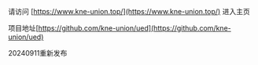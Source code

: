 请访问 [https://www.kne-union.top/](https://www.kne-union.top/) 进入主页


项目地址[https://github.com/kne-union/ued](https://github.com/kne-union/ued)

20240911重新发布
